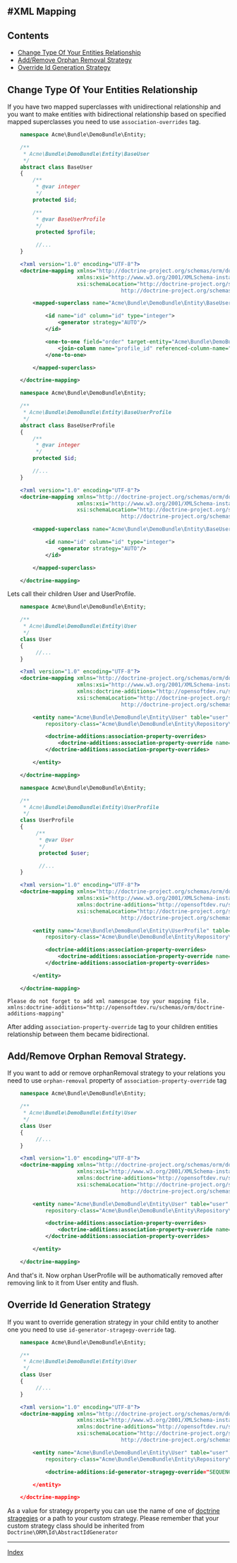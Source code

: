 #XML Mapping
---

## Contents

* [Change Type Of Your Entities Relationship](#change-type-of-your-entities-relationship)
* [Add/Remove Orphan Removal Strategy](#addremove-orphan-removal-strategy)
* [Override Id Generation Strategy](#override-id-generation-strategy)

## <a id="relationship-type"></a>Change Type Of Your Entities Relationship

If you have two mapped superclasses with unidirectional relationship and you want to make entities with bidirectional relationship based on specified mapped superclasses you need to use `association-overrides` tag.


```php
    namespace Acme\Bundle\DemoBundle\Entity;

    /**
     * Acme\Bundle\DemoBundle\Entity\BaseUser
     */
    abstract class BaseUser
    {
        /**
         * @var integer
         */
        protected $id;

        /**
         * @var BaseUserProfile
         */
         protected $profile;

         //...
    }
```

```xml
    <?xml version="1.0" encoding="UTF-8"?>
    <doctrine-mapping xmlns="http://doctrine-project.org/schemas/orm/doctrine-mapping"
                      xmlns:xsi="http://www.w3.org/2001/XMLSchema-instance"
                      xsi:schemaLocation="http://doctrine-project.org/schemas/orm/doctrine-mapping
                                    http://doctrine-project.org/schemas/orm/doctrine-mapping.xsd">

        <mapped-superclass name="Acme\Bundle\DemoBundle\Entity\BaseUser">

            <id name="id" column="id" type="integer">
                <generator strategy="AUTO"/>
            </id>

            <one-to-one field="order" target-entity="Acme\Bundle\DemoBundle\Entity\BaseUserProfile">
                <join-column name="profile_id" referenced-column-name="id"/>
            </one-to-one>

        </mapped-superclass>

    </doctrine-mapping>
```

```php
    namespace Acme\Bundle\DemoBundle\Entity;

    /**
     * Acme\Bundle\DemoBundle\Entity\BaseUserProfile
     */
    abstract class BaseUserProfile
    {
        /**
         * @var integer
         */
        protected $id;

        //...
    }
```

```xml
    <?xml version="1.0" encoding="UTF-8"?>
    <doctrine-mapping xmlns="http://doctrine-project.org/schemas/orm/doctrine-mapping"
                      xmlns:xsi="http://www.w3.org/2001/XMLSchema-instance"
                      xsi:schemaLocation="http://doctrine-project.org/schemas/orm/doctrine-mapping
                                    http://doctrine-project.org/schemas/orm/doctrine-mapping.xsd">

        <mapped-superclass name="Acme\Bundle\DemoBundle\Entity\BaseUserProfile">

            <id name="id" column="id" type="integer">
                <generator strategy="AUTO"/>
            </id>

        </mapped-superclass>

    </doctrine-mapping>
```

Lets call their children User and UserProfile.

```php
    namespace Acme\Bundle\DemoBundle\Entity;

    /**
     * Acme\Bundle\DemoBundle\Entity\User
     */
    class User
    {
         //...
    }
```

```xml
    <?xml version="1.0" encoding="UTF-8"?>
    <doctrine-mapping xmlns="http://doctrine-project.org/schemas/orm/doctrine-mapping"
                      xmlns:xsi="http://www.w3.org/2001/XMLSchema-instance"
                      xmlns:doctrine-additions="http://opensoftdev.ru/schemas/orm/doctrine-additions-mapping"
                      xsi:schemaLocation="http://doctrine-project.org/schemas/orm/doctrine-mapping
                                    http://doctrine-project.org/schemas/orm/doctrine-mapping.xsd">

        <entity name="Acme\Bundle\DemoBundle\Entity\User" table="user"
            repository-class="Acme\Bundle\DemoBundle\Entity\Repository\UserRepository">

            <doctrine-additions:association-property-overrides>
                <doctrine-additions:association-property-override name="profile" inversed-by="user">
            </doctrine-additions:association-property-overrides>

        </entity>

    </doctrine-mapping>
```

```php
    namespace Acme\Bundle\DemoBundle\Entity;

    /**
     * Acme\Bundle\DemoBundle\Entity\UserProfile
     */
    class UserProfile
    {
         /**
          * @var User
          */
          protected $user;

          //...
    }
```

```xml
    <?xml version="1.0" encoding="UTF-8"?>
    <doctrine-mapping xmlns="http://doctrine-project.org/schemas/orm/doctrine-mapping"
                      xmlns:xsi="http://www.w3.org/2001/XMLSchema-instance"
                      xmlns:doctrine-additions="http://opensoftdev.ru/schemas/orm/doctrine-additions-mapping"
                      xsi:schemaLocation="http://doctrine-project.org/schemas/orm/doctrine-mapping
                                    http://doctrine-project.org/schemas/orm/doctrine-mapping.xsd">

        <entity name="Acme\Bundle\DemoBundle\Entity\UserProfile" table="user_profile"
            repository-class="Acme\Bundle\DemoBundle\Entity\Repository\UserProfileRepository">

            <doctrine-additions:association-property-overrides>
                <doctrine-additions:association-property-override name="user" mapped-by="profile">
            </doctrine-additions:association-property-overrides>

        </entity>

    </doctrine-mapping>
```

    Please do not forget to add xml namespcae toy your mapping file. xmlns:doctrine-additions="http://opensoftdev.ru/schemas/orm/doctrine-additions-mapping"

After adding `association-property-override` tag to your children entities relationship between them became bidirectional.

## <a id="orphan-removal-override"></a>Add/Remove Orphan Removal Strategy.

If you want to add or remove orphanRemoval strategy to your relations you need to use `orphan-removal` property of `association-property-override` tag

```php
    namespace Acme\Bundle\DemoBundle\Entity;

    /**
     * Acme\Bundle\DemoBundle\Entity\User
     */
    class User
    {
         //...
    }
```

```xml
    <?xml version="1.0" encoding="UTF-8"?>
    <doctrine-mapping xmlns="http://doctrine-project.org/schemas/orm/doctrine-mapping"
                      xmlns:xsi="http://www.w3.org/2001/XMLSchema-instance"
                      xmlns:doctrine-additions="http://opensoftdev.ru/schemas/orm/doctrine-additions-mapping"
                      xsi:schemaLocation="http://doctrine-project.org/schemas/orm/doctrine-mapping
                                    http://doctrine-project.org/schemas/orm/doctrine-mapping.xsd">

        <entity name="Acme\Bundle\DemoBundle\Entity\User" table="user"
            repository-class="Acme\Bundle\DemoBundle\Entity\Repository\UserRepository">

            <doctrine-additions:association-property-overrides>
                <doctrine-additions:association-property-override name="user" orphan-removal="true">
            </doctrine-additions:association-property-overrides>

        </entity>

    </doctrine-mapping>
```

And that's it. Now orphan UserProfile will be authomatically removed after removing link to it from User entity and flush.

## <a id="id-generation-override"></a>Override Id Generation Strategy

If you want to override generation strategy in your child entity to another one you need to use `id-generator-stragegy-override` tag.

```php
    namespace Acme\Bundle\DemoBundle\Entity;

    /**
     * Acme\Bundle\DemoBundle\Entity\User
     */
    class User
    {
         //...
    }
```

```xml
    <?xml version="1.0" encoding="UTF-8"?>
    <doctrine-mapping xmlns="http://doctrine-project.org/schemas/orm/doctrine-mapping"
                      xmlns:xsi="http://www.w3.org/2001/XMLSchema-instance"
                      xmlns:doctrine-additions="http://opensoftdev.ru/schemas/orm/doctrine-additions-mapping"
                      xsi:schemaLocation="http://doctrine-project.org/schemas/orm/doctrine-mapping
                                    http://doctrine-project.org/schemas/orm/doctrine-mapping.xsd">

        <entity name="Acme\Bundle\DemoBundle\Entity\User" table="user"
            repository-class="Acme\Bundle\DemoBundle\Entity\Repository\UserRepository">

            <doctrine-additions:id-generator-stragegy-override="SEQUENCE" />

        </entity>

    </doctrine-mapping>
```

As a value for strategy property you can use the name of one of [doctrine stragegies](http://doctrine-orm.readthedocs.org/en/latest/reference/basic-mapping.html#identifier-generation-strategies) or a path to your custom strategy.
Please remember that your custom strategy class should be inherited from `Doctrine\ORM\Id\AbstractIdGenerator`

---
[Index](../../README.md)
